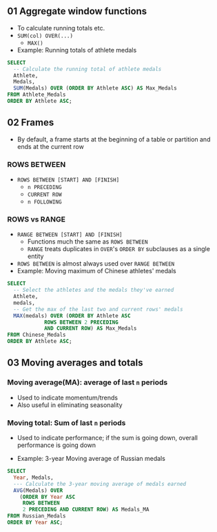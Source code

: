 ## 01 Aggregate window functions
- To calculate running totals etc.
- `SUM(col) OVER(...)`
   - `MAX()`
- Example: Running totals of athlete medals
```sql
SELECT
  -- Calculate the running total of athlete medals
  Athlete,
  Medals,
  SUM(Medals) OVER (ORDER BY Athlete ASC) AS Max_Medals
FROM Athlete_Medals
ORDER BY Athlete ASC;
```

## 02 Frames
- By default, a frame starts at the beginning of a table or partition and ends at the current row
### ROWS BETWEEN
- `ROWS BETWEEN [START] AND [FINISH]`
    - `n PRECEDING`
    - `CURRENT ROW`
    - `n FOLLOWING`
### ROWS vs RANGE
- `RANGE BETWEEN [START] AND [FINISH]`
    - Functions much the same as `ROWS BETWEEN`
    - `RANGE` treats duplicates in `OVER`'s  `ORDER BY` subclauses as a single entity
- `ROWS BETWEEN` is almost always used over `RANGE BETWEEN`
- Example: Moving maximum of Chinese athletes' medals
```sql
SELECT
  -- Select the athletes and the medals they've earned
  Athlete,
  medals,
  -- Get the max of the last two and current rows' medals 
  MAX(medals) OVER (ORDER BY Athlete ASC
            ROWS BETWEEN 2 PRECEDING
            AND CURRENT ROW) AS Max_Medals
FROM Chinese_Medals
ORDER BY Athlete ASC;
```

## 03 Moving averages and totals
### Moving average(MA): average of last `n` periods
- Used to indicate momentum/trends
- Also useful in eliminating seasonality
### Moving total: Sum of last `n` periods
- Used to indicate performance; if the sum is going down, overall performance is going down

- Example: 3-year Moving average of Russian medals
```sql
SELECT
  Year, Medals,
  --- Calculate the 3-year moving average of medals earned
  AVG(Medals) OVER
    (ORDER BY Year ASC
     ROWS BETWEEN
     2 PRECEDING AND CURRENT ROW) AS Medals_MA
FROM Russian_Medals
ORDER BY Year ASC;
```
